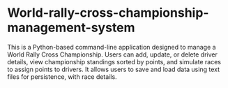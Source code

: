 # World-rally-cross-championship-management-system
This is a Python-based command-line application designed to manage a World Rally Cross Championship. Users can add, update, or delete driver details, view championship standings sorted by points, and simulate races to assign points to drivers. It allows users to save and load data using text files for persistence, with race details.
